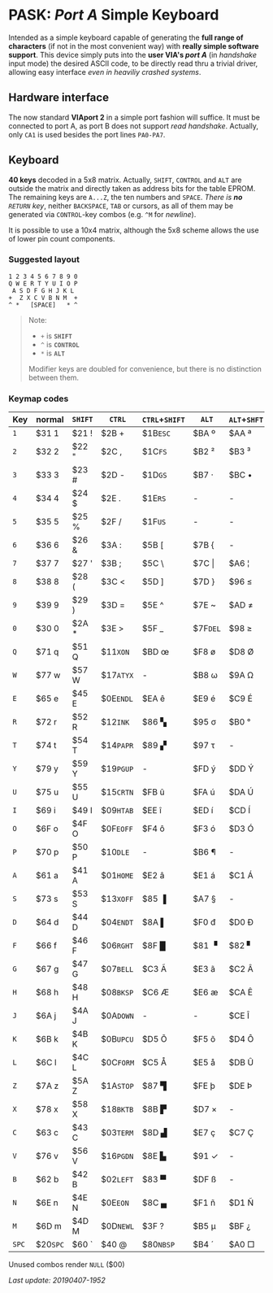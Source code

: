 # PASK: _Port A_ Simple Keyboard

Intended as a simple keyboard capable of generating the **full range of characters**
(if not in the most convenient way) with **really simple software support**. This
device simply puts into the **user VIA's _port A_** (in _handshake_ input mode) the
desired ASCII code, to be directly read thru a trivial driver, allowing easy
interface _even in heaviliy crashed systems_.

## Hardware interface

The now standard **VIAport 2** in a simple port fashion will suffice. It must be
connected to port A, as port B does not support _read handshake_. Actually, only `CA1`
is used besides the port lines `PA0-PA7`.

## Keyboard

**40 keys** decoded in a 5x8 matrix. Actually, `SHIFT`, `CONTROL` and `ALT` are
outside the matrix and directly taken as address bits for the table EPROM. The
remaining keys are `A...Z`, the ten numbers and `SPACE`. _There is **no** `RETURN`
key_, neither `BACKSPACE`, `TAB` or cursors, as all of them may be generated via
`CONTROL`-key combos (e.g. `^M` for _newline_).

It is possible to use a 10x4 matrix, although the 5x8 scheme allows the use of
lower pin count components.

### Suggested layout
```
1 2 3 4 5 6 7 8 9 0
Q W E R T Y U I O P
 A S D F G H J K L
+  Z X C V B N M  +
^ *   [SPACE]   * ^ 
```

> Note:
> - `+` is **`SHIFT`**
> - `^` is **`CONTROL`**
> - `*` is **`ALT`**
>
> Modifier keys are doubled for convenience, but there is no distinction between them.

### Keymap codes

Key|normal|`SHIFT`|`CTRL`|`CTRL`+`SHIFT`|` ALT `|`ALT`+`SHFT`|`ALT`+`CTL`|`ALT`+`CTL`+`SHFT`
---|------|-------|------|--------------|-------|------------|-----------|----------------
`1`|$31 1|$21 !|$2B +    |$1B`ESC`   |$BA &#186; |$AA &#170; |$A1 ¡      |$B1 &#177;
`2`|$32 2|$22 "|$2C ,    |$1C`FS`    |$B2 &#178; |$B3 &#179; |$A2 &#162; |   -
`3`|$33 3|$23 #|$2D -    |$1D`GS`    |$B7 &#183; |$BC &#8226;|$A3 £      |$F7 ÷
`4`|$34 4|$24 $|$2E .    |$1E`RS`    |   -       |   -       |$A4 €      |   -
`5`|$35 5|$25 %|$2F /    |$1F`US`    |   -       |   -       |$A5 ¥      |   -
`6`|$36 6|$26 &|$3A :    |$5B [      |$7B {      |   -       |   -       |$AC &#172;
`7`|$37 7|$27 '|$3B ;    |$5C \\     |$7C \|     |$A6 &#166; |   -       |   -
`8`|$38 8|$28 (|$3C <    |$5D ]      |$7D }      |$96 &#8804;|$9C &#8734;|$AB &#171;
`9`|$39 9|$29 )|$3D =    |$5E ^      |$7E ~      |$AD &#8800;|$9D &#8776;|   -
`0`|$30 0|$2A *|$3E >    |$5F _      |$7F`DEL`   |$98 &#8805;|$AF &#175; |$BB &#187;
`Q`|$71 q|$51 Q|$11`XON` |$BD œ      |$F8 ø      |$D8 Ø      |$F5 õ      |$D5 Õ
`W`|$77 w|$57 W|$17`ATYX`|   -       |$B8 &#969; |$9A &#937; |   -       |   -
`E`|$65 e|$45 E|$0E`ENDL`|$EA ê      |$E9 é      |$C9 É      |$EB ë      |$CB Ë
`R`|$72 r|$52 R|$12`INK` |$86 &#9626;|$95 &#963; |$B0 °      |$AE &#174; |$92 &#915;
`T`|$74 t|$54 T|$14`PAPR`|$89 &#9630;|$97 &#964; |   -       |   -       |   -
`Y`|$79 y|$59 Y|$19`PGUP`|   -       |$FD ý      |$DD Ý      |$FF &#255; |$A8 &#168;
`U`|$75 u|$55 U|$15`CRTN`|$FB û      |$FA ú      |$DA Ú      |$FC ü      |$DC Ü
`I`|$69 i|$49 I|$09`HTAB`|$EE î      |$ED í      |$CD Í      |$EF ï      |$CF Ï
`O`|$6F o|$4F O|$0F`EOFF`|$F4 ô      |$F3 ó      |$D3 Ó      |$F6 ö      |$D6 Ö
`P`|$70 p|$50 P|$10`DLE` |   -       |$B6 &#182; |   -       |   -       |   -
`A`|$61 a|$41 A|$01`HOME`|$E2 â      |$E1 á      |$C1 Á      |$E4 ä      |$C4 Ä
`S`|$73 s|$53 S|$13`XOFF`|$85 &#9616;|$A7 §      |   -       |   -       |   -
`D`|$64 d|$44 D|$04`ENDT`|$8A &#9612;|$F0 đ      |$D0 Đ      |$9B &#948; |$B9 &#916;
`F`|$66 f|$46 F|$06`RGHT`|$8F &#9608;|$81 &#9629;|$82 &#9624;|$84 &#9623;|$88 &#9622;
`G`|$67 g|$47 G|$07`BELL`|$C3 Ã      |$E3 ã      |$C2 Â      |$E1 à      |$E2 À
`H`|$68 h|$48 H|$08`BKSP`|$C6 Æ      |$E6 æ      |$CA Ê      |$E8 è      |$EA È
`J`|$6A j|$4A J|$0A`DOWN`|   -       |   -       |$CE Î      |$ED ì      |$EE Ì
`K`|$6B k|$4B K|$0B`UPCU`|$D5 Õ      |$F5 õ      |$D4 Ô      |$F2 ò      |$F4 Ò
`L`|$6C l|$4C L|$0C`FORM`|$C5 Å      |$E5 å      |$DB Û      |$F9 ù      |$FB Ù
`Z`|$7A z|$5A Z|$1A`STOP`|$87 &#9628;|$FE þ      |$DE Þ      |   -       |   -
`X`|$78 x|$58 X|$18`BKTB`|$8B &#9627;|$D7 ×      |   -       |$90 &#945; |   -
`C`|$63 c|$43 C|$03`TERM`|$8D &#9631;|$E7 ç      |$C7 Ç      |$A9 &#169; |$9F &#8745;
`V`|$76 v|$56 V|$16`PGDN`|$8E &#9625;|$91 &#10003;|   -      |   -       |   -
`B`|$62 b|$42 B|$02`LEFT`|$83 &#9600;|$DF ß      |   -       |   -       |$99 &#1012;
`N`|$6E n|$4E N|$0E`EON `|$8C &#9604;|$F1 ñ      |$D1 Ñ      |$BE &#331; |$93 &#960;
`M`|$6D m|$4D M|$0D`NEWL`|$3F ?      |$B5 &#181; |$BF ¿      |$9E &#8712;|$94 &#931;
`SPC`|$20`SPC`|$60 &#96;|$40 @|$80`NBSP`|$B4 &#180;|$A0 &#9633;|   -      |   -

Unused combos render `NULL` ($00)

_Last update: 20190407-1952_
